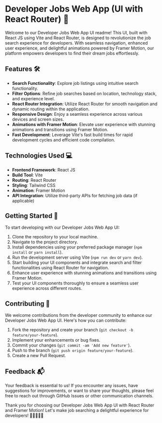 # Developer Jobs Web App (UI with React Router) 🚀

Welcome to our Developer Jobs Web App UI readme! This UI, built with React JS using Vite and React Router, is designed to revolutionize the job search experience for developers. With seamless navigation, enhanced user experience, and delightful animations powered by Framer Motion, our platform empowers developers to find their dream jobs effortlessly.

## Features 🛠️

- **Search Functionality**: Explore job listings using intuitive search functionality.
- **Filter Options**: Refine job searches based on location, technology stack, and experience level.
- **React Router Integration**: Utilize React Router for smooth navigation and dynamic routing within the application.
- **Responsive Design**: Enjoy a seamless experience across various devices and screen sizes.
- **Animations with Framer Motion**: Elevate user experience with stunning animations and transitions using Framer Motion.
- **Fast Development**: Leverage Vite's fast build times for rapid development cycles and efficient code compilation.

## Technologies Used 💻

- **Frontend Framework**: React JS
- **Build Tool**: Vite
- **Routing**: React Router
- **Styling**: Tailwind CSS
- **Animation**: Framer Motion
- **API Integration**: Utilize third-party APIs for fetching job data (if applicable)

## Getting Started 🚀

To start developing with our Developer Jobs Web App UI:

1. Clone the repository to your local machine.
2. Navigate to the project directory.
3. Install dependencies using your preferred package manager (`npm install` or `yarn install`).
4. Run the development server using Vite (`npm run dev` or `yarn dev`).
5. Start building your UI components and integrate search and filter functionalities using React Router for navigation.
6. Enhance user experience with stunning animations and transitions using Framer Motion.
7. Test your UI components thoroughly to ensure a seamless user experience across different routes.

## Contributing 🤝

We welcome contributions from the developer community to enhance our Developer Jobs Web App UI. Here's how you can contribute:

1. Fork the repository and create your branch (`git checkout -b feature/your-feature`).
2. Implement your enhancements or bug fixes.
3. Commit your changes (`git commit -am 'Add new feature'`).
4. Push to the branch (`git push origin feature/your-feature`).
5. Create a new Pull Request.

## Feedback 📬

Your feedback is essential to us! If you encounter any issues, have suggestions for improvements, or want to share your thoughts, please feel free to reach out through GitHub Issues or other communication channels.

Thank you for choosing our Developer Jobs Web App UI with React Router and Framer Motion! Let's make job searching a delightful experience for developers! 🚀👩‍💻👨‍💻
